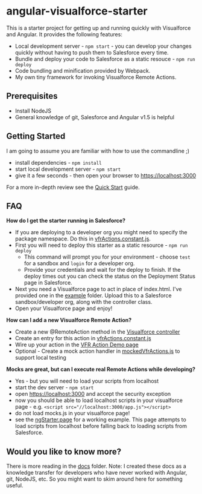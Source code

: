 angular-visualforce-starter
=========

This is a starter project for getting up and running quickly with Visualforce and Angular. It provides the following features:
+ Local development server - `npm start` - you can develop your changes quickly without having to push them to Salesforce every time.
+ Bundle and deploy your code to Salesforce as a static resouce - `npm run deploy`
+ Code bundling and minification provided by Webpack.
+ My own tiny framework for invoking Visualforce Remote Actions.

Prerequisites
-----
+ Install NodeJS
+ General knowledge of git, Salesforce and Angular v1.5 is helpful

Getting Started
------
I am going to assume you are familiar with how to use the commandline ;)
+ install dependencies - `npm install`
+ start local development server - `npm start`
+ give it a few seconds - then open your browser to [https://localhost:3000](https://localhost:3000)

For a more in-depth review see the [Quick Start](docs/QUICK_START.md) guide.

FAQ
---

<b>How do I get the starter running in Salesforce?</b>
+ If you are deploying to a developer org you might need to specify the package namespace. Do this in [vfrActions.constant.js](src/js/config/vfrActions.constant.js).
+ First you will need to deploy this starter as a static resource - `npm run deploy`
  + This command will prompt you for your environment - choose `test` for a sandbox and `login` for a developer org.
  + Provide your credentials and wait for the deploy to finish. If the deploy times out you can check the status on the Deployment Status page in Salesforce.
+ Next you need a Visualforce page to act in place of index.html. I've provided one in the [example](example) folder. Upload this to a Salesforce sandbox/developer org, along with the controller class.
+ Open your Visualforce page and enjoy!

<b>How can I add a new Visualforce Remote Action?</b>
+ Create a new @RemoteAction method in the [Visualforce controller](example/ngStarterController.cls)
+ Create an entry for this action in [vfrActions.constant.js](src/js/config/vfrActions.constant.js)
+ Wire up your action in the [VFR Action Demo page](src/js/components/vfr-action-demo.comp.js)
+ Optional - Create a mock action handler in [mockedVfrActions.js](src/js/mocks/mockedVfrActions.js) to support local testing

<b>Mocks are great, but can I execute real Remote Actions while developing?</b>
+ Yes - but you will need to load your scripts from localhost
+ start the dev server - `npm start`
+ open [https://localhost:3000](https://localhost:3000) and accept the security exception
+ now you should be able to load localhost scripts in your visualforce page - e.g. `<script src="//localhost:3000/app.js"></script>`
+ do not load mocks.js in your visualforce page!
+ see the [ngStarter.page](example/ngStarter.page) for a working example. This page attempts to load scripts from localhost before falling back to loading scripts from Salesforce.

Would you like to know more?
---
There is more reading in the [docs](docs) folder. Note: I created these docs as a knowledge transfer for developers who have never worked with Angular, git, NodeJS, etc. So you might want to skim around here for something useful.